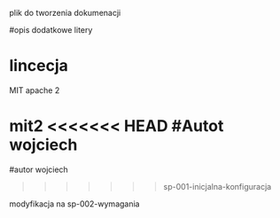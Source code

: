 plik do tworzenia dokumenacji 

#opis
dodatkowe litery 

# lincecja
MIT
apache 2

mit2
<<<<<<< HEAD
#Autot
wojciech 
=======
#autor
wojciech
>>>>>>> sp-001-inicjalna-konfiguracja


modyfikacja na sp-002-wymagania